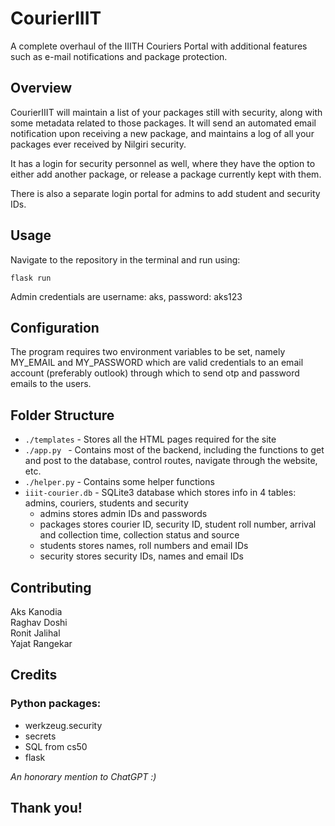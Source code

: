 # CourierIIIT

A complete overhaul of the IIITH Couriers Portal with additional features such as e-mail notifications and package protection.

## Overview

CourierIIIT will maintain a list of your packages still with security, along with some metadata related to those packages. It will send an automated email notification upon receiving a new package, and maintains a log of all your packages ever received by Nilgiri security.

It has a login for security personnel as well, where they have the option to either add another package, or release a package currently kept with them.

There is also a separate login portal for admins to add student and security IDs.

## Usage

Navigate to the repository in the terminal and run using:

``` flask run ```

Admin credentials are username: aks, password: aks123

## Configuration

The program requires two environment variables to be set, namely MY_EMAIL and MY_PASSWORD which are valid credentials to an email account (preferably outlook) through which to send otp and password emails to the users.

## Folder Structure

- ``` ./templates ``` - Stores all the HTML pages required for the site
- ```./app.py ``` - Contains most of the backend, including the functions to get and post to the database, control routes, navigate through the website, etc.
- ``` ./helper.py ``` - Contains some helper functions
- ``` iiit-courier.db ``` - SQLite3 database which stores info in 4 tables: admins, couriers, students and security
  - admins stores admin IDs and passwords
  - packages stores courier ID, security ID, student roll number, arrival and collection time, collection status and source
  - students stores names, roll numbers and email IDs
  - security stores security IDs, names and email IDs

## Contributing

Aks Kanodia <br>
Raghav Doshi <br>
Ronit Jalihal <br>
Yajat Rangekar <br>

## Credits

### Python packages:
- werkzeug.security
- secrets
- SQL from cs50
- flask

_An honorary mention to ChatGPT :)_

## Thank you!
